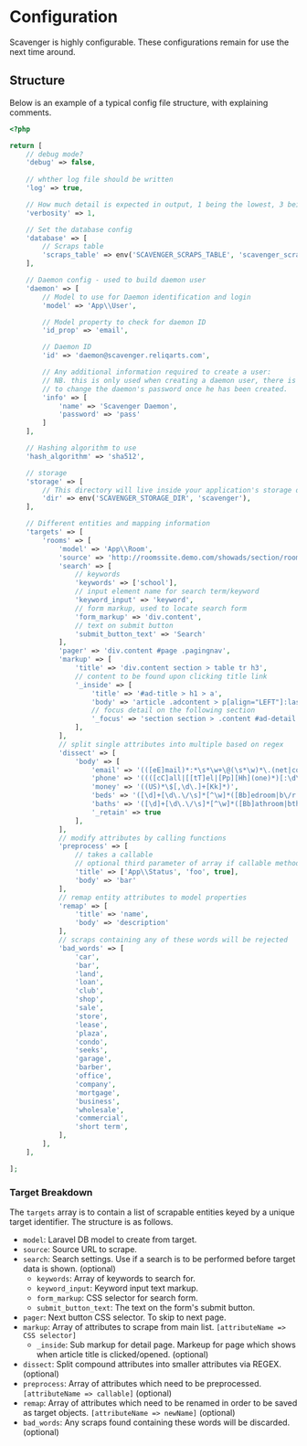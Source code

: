 # Configuration

Scavenger is highly configurable. These configurations remain for use the next time around. 


## Structure

Below is an example of a typical config file structure, with explaining comments.

```php
<?php

return [
    // debug mode?
    'debug' => false,
    
    // whther log file should be written
    'log' => true,

    // How much detail is expected in output, 1 being the lowest, 3 being highest.
    'verbosity' => 1,

    // Set the database config
    'database' => [
        // Scraps table
        'scraps_table' => env('SCAVENGER_SCRAPS_TABLE', 'scavenger_scraps'),
    ],

    // Daemon config - used to build daemon user
    'daemon' => [ 
        // Model to use for Daemon identification and login
        'model' => 'App\\User',

        // Model property to check for daemon ID
        'id_prop' => 'email',

        // Daemon ID
        'id' => 'daemon@scavenger.reliqarts.com',

        // Any additional information required to create a user:
        // NB. this is only used when creating a daemon user, there is no "safe" way 
        // to change the daemon's password once he has been created.
        'info' => [
            'name' => 'Scavenger Daemon',
            'password' => 'pass'
        ]
    ],

    // Hashing algorithm to use
    'hash_algorithm' => 'sha512',

    // storage
    'storage' => [
        // This directory will live inside your application's storage directory.
        'dir' => env('SCAVENGER_STORAGE_DIR', 'scavenger'),
    ],

    // Different entities and mapping information
    'targets' => [
        'rooms' => [
            'model' => 'App\\Room',
            'source' => 'http://roomssite.demo.com/showads/section/rooms',
            'search' => [
                // keywords
                'keywords' => ['school'],
                // input element name for search term/keyword
                'keyword_input' => 'keyword',
                // form markup, used to locate search form
                'form_markup' => 'div.content',
                // text on submit button
                'submit_button_text' => 'Search'
            ],
            'pager' => 'div.content #page .pagingnav',
            'markup' => [
                'title' => 'div.content section > table tr h3',
                // content to be found upon clicking title link
                '_inside' => [
                    'title' => '#ad-title > h1 > a',
                    'body' => 'article .adcontent > p[align="LEFT"]:last-of-type',
                    // focus detail on the following section
                    '_focus' => 'section section > .content #ad-detail > article'
                ],
            ],
            // split single attributes into multiple based on regex
            'dissect' => [
                'body' => [
                    'email' => '(([eE]mail)*:*\s*\w+\@(\s*\w)*\.(net|com))',
                    'phone' => '((([cC]all|[[tT]el|[Pp][Hh](one)*)[:\d\-,\sDL\/]*\d)|(\d{3}\-?\d{4}))',
                    'money' => '((US)*\$[,\d\.]+[Kk]*)',
                    'beds' => '([\d]+[\d\.\/\s]*[^\w]*([Bb]edroom|b\/r|[Bb]ed)s?)',
                    'baths' => '([\d]+[\d\.\/\s]*[^\w]*([Bb]athroom|bth|[Bb]ath)s?)',
                    '_retain' => true
                ],
            ],
            // modify attributes by calling functions
            'preprocess' => [
                // takes a callable
                // optional third parameter of array if callable method needs an instance
                'title' => ['App\\Status', 'foo', true],
                'body' => 'bar'
            ],
            // remap entity attributes to model properties
            'remap' => [
                'title' => 'name',
                'body' => 'description'
            ],
            // scraps containing any of these words will be rejected
            'bad_words' => [
                'car',
                'bar',
                'land',
                'loan',
                'club',
                'shop',
                'sale',
                'store',
                'lease',
                'plaza',
                'condo',
                'seeks',
                'garage',
                'barber',
                'office',
                'company',
                'mortgage',
                'business',
                'wholesale',
                'commercial',
                'short term',
            ],
        ],
    ],

];

```

### Target Breakdown

The `targets` array is to contain a list of scrapable entities keyed by a unique target identifier. The structure is as follows.

- `model`: Laravel DB model to create from target.
- `source`: Source URL to scrape.
- `search`: Search settings. Use if a search is to be performed before target data is shown. (optional)
    - `keywords`: Array of keywords to search for.
    - `keyword_input`: Keyword input text markup.
    - `form_markup`: CSS selector for search form.
    - `submit_button_text`: The text on the form's submit button.
- `pager`: Next button CSS selector. To skip to next page.
- `markup`: Array of attributes to scrape from main list. `[attributeName => CSS selector]`
    - `_inside`: Sub markup for detail page. Markeup for page which shows when article title is clicked/opened. (optional)
- `dissect`: Split compound attributes into smaller attributes via REGEX. (optional)
- `preprocess`: Array of attributes which need to be preprocessed. `[attributeName => callable]` (optional)
- `remap`: Array of attributes which need to be renamed in order to be saved as target objects. `[attributeName => newName]` (optional)
- `bad_words`: Any scraps found containing these words will be discarded. (optional)